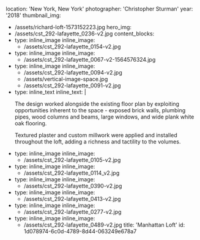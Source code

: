 location: 'New York, New York'
photographer: 'Christopher Sturman'
year: '2018'
thumbnail_img:
  - /assets/richard-loft-1573152223.jpg
hero_img:
  - /assets/cst_292-lafayette_0236-v2.jpg
content_blocks:
  -
    type: inline_image
    inline_image:
      - /assets/cst_292-lafayette_0154-v2.jpg
  -
    type: inline_image
    inline_image:
      - /assets/cst_292-lafayette_0067-v2-1564576324.jpg
  -
    type: inline_image
    inline_image:
      - /assets/cst_292-lafayette_0094-v2.jpg
      - /assets/vertical-image-space.jpg
      - /assets/cst_292-lafayette_0091-v2.jpg
  -
    type: inline_text
    inline_text: |
      <p>The design worked alongside the existing floor plan by exploiting opportunities inherent to the space - exposed brick walls, plumbing pipes, wood columns and beams, large windows, and wide plank white oak flooring.
      </p>
      <p>Textured plaster and custom millwork were applied and installed throughout the loft, adding a richness and tactility to the volumes.
      </p>
  -
    type: inline_image
    inline_image:
      - /assets/cst_292-lafayette_0105-v2.jpg
  -
    type: inline_image
    inline_image:
      - /assets/cst_292-lafayette_0114_v2.jpg
  -
    type: inline_image
    inline_image:
      - /assets/cst_292-lafayette_0390-v2.jpg
  -
    type: inline_image
    inline_image:
      - /assets/cst_292-lafayette_0413-v2.jpg
  -
    type: inline_image
    inline_image:
      - /assets/cst_292-lafayette_0277-v2.jpg
  -
    type: inline_image
    inline_image:
      - /assets/cst_292-lafayette_0489-v2.jpg
title: 'Manhattan Loft'
id: 1d078974-6c0d-4789-8d44-063249e678a7
